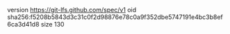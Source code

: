 version https://git-lfs.github.com/spec/v1
oid sha256:f5208b5843d3c31c0f2d98876e78c0a9f352dbe5747191e4bc3b8ef6ca3d41d8
size 130
